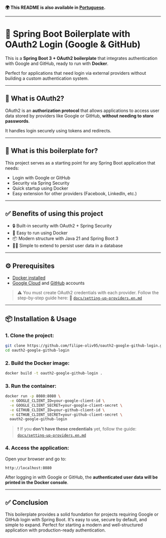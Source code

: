 **🌍 This README is also available in [Portuguese](./README.pt-BR.md).**

---

# 🔐 Spring Boot Boilerplate with OAuth2 Login (Google & GitHub)

This is a **Spring Boot 3 + OAuth2 boilerplate** that integrates authentication with Google and GitHub, ready to run with **Docker**.

Perfect for applications that need login via external providers without building a custom authentication system.

---

## 📌 What is OAuth2?

OAuth2 is an **authorization protocol** that allows applications to access user data stored by providers like Google or GitHub, **without needing to store passwords**.

It handles login securely using tokens and redirects.

---

## 🚀 What is this boilerplate for?

This project serves as a starting point for any Spring Boot application that needs:

- Login with Google or GitHub
- Security via Spring Security
- Quick startup using Docker
- Easy extension for other providers (Facebook, LinkedIn, etc.)

---

## ✅ Benefits of using this project

- 🔒 Built-in security with OAuth2 + Spring Security
- 🐳 Easy to run using Docker
- 📦 Modern structure with Java 21 and Spring Boot 3
- 👨‍💻 Simple to extend to persist user data in a database

---

## ⚙️ Prerequisites

- [Docker installed](https://docs.docker.com/get-docker/)
- [Google Cloud](https://console.cloud.google.com/) and [GitHub](https://github.com) accounts

> ⚠️ You must create OAuth2 credentials with each provider.
> Follow the step-by-step guide here:
> 📄 [`docs/setting-up-providers.en.md`](docs/setting-up-providers.en.md)

---

## 📦 Installation & Usage

### 1. Clone the project:

```bash
git clone https://github.com/filipe-oliv95/oauth2-google-github-login.git
cd oauth2-google-github-login
```

### 2. Build the Docker image:

```bash
docker build -t oauth2-google-github-login .
```

### 3. Run the container:

```bash
docker run -p 8080:8080 \
  -e GOOGLE_CLIENT_ID=your-google-client-id \
  -e GOOGLE_CLIENT_SECRET=your-google-client-secret \
  -e GITHUB_CLIENT_ID=your-github-client-id \
  -e GITHUB_CLIENT_SECRET=your-github-client-secret \
  oauth2-google-github-login
```

> ❗ If you **don't have these credentials** yet, follow the guide:
> [`docs/setting-up-providers.en.md`](docs/setting-up-providers.en.md)

### 4. Access the application:

Open your browser and go to:

```
http://localhost:8080
```

After logging in with Google or GitHub, the **authenticated user data will be printed in the Docker console**.

---

## ✅ Conclusion

This boilerplate provides a solid foundation for projects requiring Google or GitHub login with Spring Boot. It's easy to use, secure by default, and simple to expand. Perfect for starting a modern and well-structured application with production-ready authentication.